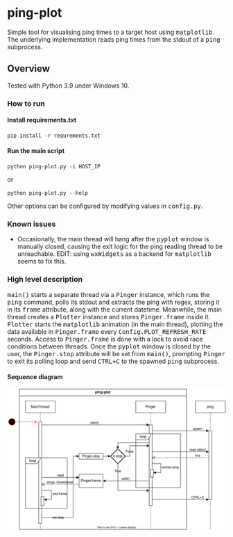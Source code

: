 # ping-plot
Simple tool for visualising ping times to a target host using
<samp>matplotlib</samp>. The underlying implementation reads ping times from
the stdout of a <samp>ping</samp> subprocess.

## Overview

Tested with Python 3.9 under Windows 10.

### How to run

#### Install requirements.txt
```commandline
pip install -r requrements.txt
```
#### Run the main script
```commandline
python ping-plot.py -i HOST_IP
```
or
```commandline
python ping-plot.py --help
```

Other options can be configured by modifying values in <samp>config.py</samp>.

### Known issues
- Occasionally, the main thread will hang after the <samp>pyplot</samp>
window is manually closed, causing the exit logic for the ping
reading thread to be unreachable. EDIT: using <samp>wxWidgets</samp> as
a backend for <samp>matplotlib</samp> seems to fix this.

### High level description

<samp>main()</samp> starts a separate thread via a <samp>Pinger</samp> instance, which
runs the <samp>ping</samp> command, polls its stdout and extracts the ping with
regex, storing it in its <samp>frame</samp> attribute, along with the current
datetime. Meanwhile, the main thread creates a <samp>Plotter</samp> instance
and stores <samp>Pinger.frame</samp> inside it. <samp>Plotter</samp> starts the <samp>matplotlib</samp>
animation (in the main thread), plotting the data available  in <samp>Pinger.frame</samp> every
<samp>Config.PLOT_REFRESH_RATE</samp> seconds. Access to <samp>Pinger.frame</samp> is done
with a lock to avoid race conditions between threads. Once the
<samp>pyplot</samp> window is closed by the user, the <samp>Pinger.stop</samp> attribute
will be set from <samp>main()</samp>, prompting <samp>Pinger</samp> to exit its polling
loop and send <samp>CTRL+C</samp> to the spawned <samp>ping</samp> subprocess.

#### Sequence diagram

![Sequence diagram](image/ping-plot.svg)
